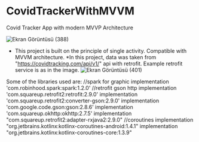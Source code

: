 # CovidTrackerWithMVVM
Covid Tracker App with modern MVVP Architecture

![Ekran Görüntüsü (388)](https://user-images.githubusercontent.com/62509948/120916070-0546c580-c6b0-11eb-9651-572b92eec7f8.png)


* This project is built on the principle of single activity. Compatible with MVVM architecture.
*In this project, data was taken from "https://covidtracking.com/api/v1/" api with retrofit. Example retrofit service is as in the image.
![Ekran Görüntüsü (401)](https://user-images.githubusercontent.com/62509948/120916118-5787e680-c6b0-11eb-9610-1bc6a4284195.png)


Some of the libraries used are:
    //spark for graphic
    implementation 'com.robinhood.spark:spark:1.2.0'
    //retrofit gson http
    implementation 'com.squareup.retrofit2:retrofit:2.9.0'
    implementation 'com.squareup.retrofit2:converter-gson:2.9.0'
    implementation 'com.google.code.gson:gson:2.8.6'
    implementation 'com.squareup.okhttp:okhttp:2.7.5'
    implementation "com.squareup.retrofit2:adapter-rxjava2:2.9.0"
    //coroutines
    implementation "org.jetbrains.kotlinx:kotlinx-coroutines-android:1.4.1"
    implementation "org.jetbrains.kotlinx:kotlinx-coroutines-core:1.3.9"
   
